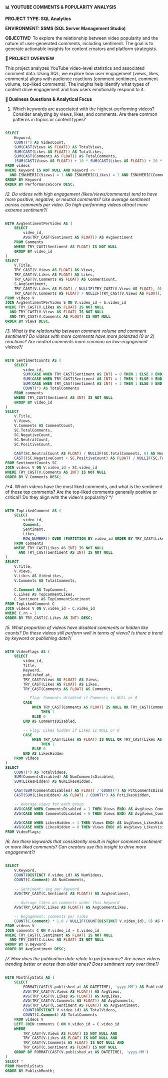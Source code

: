 **📊** **YOUTUBE COMMENTS & POPULARITY ANALYSIS**

**PROJECT TYPE: SQL Analytics**

**ENVIRONMENT: SSMS (SQL Server Management Studio)**

**OBJECTIVE:** To explore the relationship between video popularity and the nature of user-generated comments, including sentiment. The goal is to generate actionable insights for content creators and platform strategists.

**🧠 PROJECT OVERVIEW**

This project analyzes YouTube video-level statistics and associated comment data. Using SQL, we explore how user engagement (views, likes, comments) aligns with audience reactions (comment sentiment, comment volume, top-liked comments). The insights help identify what types of content drive engagement and how users emotionally respond to it.

**📌 Business Questions & Analytical Focus**

1. Which keywords are associated with the highest-performing videos?
Consider analyzing by views, likes, and comments.
Are there common patterns in topics or content types?

```sql

SELECT 
    Keyword,
    COUNT(*) AS VideoCount,
    SUM(CAST(Views AS FLOAT)) AS TotalViews,
    SUM(CAST(Likes AS FLOAT)) AS TotalLikes,
    SUM(CAST(Comments AS FLOAT)) AS TotalComments,
    (SUM(CAST(Views AS FLOAT)) + 10 * SUM(CAST(Likes AS FLOAT)) + 20 * SUM(CAST(Comments AS FLOAT))) AS PerformanceScore
FROM videos
WHERE Keyword IS NOT NULL AND Keyword <> ''
  AND ISNUMERIC(Views) = 1 AND ISNUMERIC(Likes) = 1 AND ISNUMERIC(Comments) = 1
GROUP BY Keyword
ORDER BY PerformanceScore DESC;

```

/*2. Do videos with high engagement (likes/views/comments) tend to have more positive, negative, or neutral comments?
Use average sentiment across comments per video.
Do high-performing videos attract more extreme sentiment?*/

```sql

WITH AvgSentimentPerVideo AS (
    SELECT 
        video_id,
        AVG(TRY_CAST(Sentiment AS FLOAT)) AS AvgSentiment
    FROM Comments
    WHERE TRY_CAST(Sentiment AS FLOAT) IS NOT NULL
    GROUP BY video_id
)
SELECT 
    V.Title,
    TRY_CAST(V.Views AS FLOAT) AS Views,
    TRY_CAST(V.Likes AS FLOAT) AS Likes,
    TRY_CAST(V.Comments AS FLOAT) AS CommentCount,
    S.AvgSentiment,
    TRY_CAST(V.Likes AS FLOAT) / NULLIF(TRY_CAST(V.Views AS FLOAT), 0) AS LikeToViewRatio,
    TRY_CAST(V.Comments AS FLOAT) / NULLIF(TRY_CAST(V.Views AS FLOAT), 0) AS CommentToViewRatio
FROM videos V
JOIN AvgSentimentPerVideo S ON V.video_id = S.video_id
WHERE TRY_CAST(V.Likes AS FLOAT) IS NOT NULL
  AND TRY_CAST(V.Views AS FLOAT) IS NOT NULL
  AND TRY_CAST(V.Comments AS FLOAT) IS NOT NULL
ORDER BY Views DESC;

```

/*3. What is the relationship between comment volume and comment sentiment?
Do videos with more comments have more polarized (0 or 2) reactions?
Are neutral comments more common on low-engagement videos?*/

```sql

WITH SentimentCounts AS (
    SELECT 
        video_id,
        SUM(CASE WHEN TRY_CAST(Sentiment AS INT) = 0 THEN 1 ELSE 0 END) AS NegativeCount,
        SUM(CASE WHEN TRY_CAST(Sentiment AS INT) = 1 THEN 1 ELSE 0 END) AS NeutralCount,
        SUM(CASE WHEN TRY_CAST(Sentiment AS INT) = 2 THEN 1 ELSE 0 END) AS PositiveCount,
        COUNT(*) AS TotalComments
    FROM comments
    WHERE TRY_CAST(Sentiment AS INT) IS NOT NULL
    GROUP BY video_id
)
SELECT 
    V.Title,
    V.Views,
    V.Comments AS CommentCount,
    SC.TotalComments,
    SC.NegativeCount,
    SC.NeutralCount,
    SC.PositiveCount,
    
    CAST(SC.NeutralCount AS FLOAT) / NULLIF(SC.TotalComments, 0) AS NeutralPct,
    CAST((SC.NegativeCount + SC.PositiveCount) AS FLOAT) / NULLIF(SC.TotalComments, 0) AS PolarizedPct
FROM SentimentCounts SC
JOIN videos V ON V.video_id = SC.video_id
WHERE TRY_CAST(V.Comments AS INT) IS NOT NULL
ORDER BY V.Comments DESC;

```

/*4. Which videos have the most liked comments, and what is the sentiment of those top comments?
Are the top-liked comments generally positive or critical?
Do they align with the video's popularity? */

```sql

WITH TopLikedComment AS (
    SELECT 
        video_id,
        Comment,
        Sentiment,
        Likes,
        ROW_NUMBER() OVER (PARTITION BY video_id ORDER BY TRY_CAST(Likes AS INT) DESC) AS rn
    FROM comments
    WHERE TRY_CAST(Likes AS INT) IS NOT NULL
      AND TRY_CAST(Sentiment AS INT) IS NOT NULL
)
SELECT 
    V.Title,
    V.Views,
    V.Likes AS VideoLikes,
    V.Comments AS TotalComments,
    
    C.Comment AS TopComment,
    C.Likes AS TopCommentLikes,
    C.Sentiment AS TopCommentSentiment
FROM TopLikedComment C
JOIN videos V ON V.video_id = C.video_id
WHERE C.rn = 1
ORDER BY TRY_CAST(C.Likes AS INT) DESC;

```

/*5. What proportion of videos have disabled comments or hidden like counts?
Do these videos still perform well in terms of views?
Is there a trend by keyword or publishing date?*/

```sql

WITH VideoFlags AS (
    SELECT
        video_id,
        Title,
        Keyword,
        published_at,
        TRY_CAST(Views AS FLOAT) AS Views,
        TRY_CAST(Likes AS FLOAT) AS Likes,
        TRY_CAST(Comments AS FLOAT) AS Comments,

        -- Flag: Comments disabled if Comments is NULL or 0
        CASE 
            WHEN TRY_CAST(Comments AS FLOAT) IS NULL OR TRY_CAST(Comments AS FLOAT) = 0 
                THEN 1 
            ELSE 0 
        END AS CommentsDisabled,

        -- Flag: Likes hidden if Likes is NULL or 0
        CASE 
            WHEN TRY_CAST(Likes AS FLOAT) IS NULL OR TRY_CAST(Likes AS FLOAT) = 0 
                THEN 1 
            ELSE 0 
        END AS LikesHidden
    FROM videos
)
SELECT
    COUNT(*) AS TotalVideos,
    SUM(CommentsDisabled) AS NumCommentsDisabled,
    SUM(LikesHidden) AS NumLikesHidden,

    CAST(SUM(CommentsDisabled) AS FLOAT) / COUNT(*) AS PctCommentsDisabled,
    CAST(SUM(LikesHidden) AS FLOAT) / COUNT(*) AS PctLikesHidden,

    -- Average views for each group
    AVG(CASE WHEN CommentsDisabled = 1 THEN Views END) AS AvgViews_CommentsDisabled,
    AVG(CASE WHEN CommentsDisabled = 0 THEN Views END) AS AvgViews_CommentsEnabled,

    AVG(CASE WHEN LikesHidden = 1 THEN Views END) AS AvgViews_LikesHidden,
    AVG(CASE WHEN LikesHidden = 0 THEN Views END) AS AvgViews_LikesVisible
FROM VideoFlags;

```

/*6. Are there keywords that consistently result in higher comment sentiment or more liked comments?
Can creators use this insight to drive more engagement?*/

```sql

SELECT 
    V.Keyword,
    COUNT(DISTINCT V.video_id) AS NumVideos,
    COUNT(C.Comment) AS NumComments,
    
    -- Sentiment: avg per keyword
    AVG(TRY_CAST(C.Sentiment AS FLOAT)) AS AvgSentiment,

    -- Average likes on comments under this keyword
    AVG(TRY_CAST(C.Likes AS FLOAT)) AS AvgCommentLikes,

    -- Engagement: comments per video
    COUNT(C.Comment) * 1.0 / NULLIF(COUNT(DISTINCT V.video_id), 0) AS CommentsPerVideo
FROM videos V
JOIN comments C ON V.video_id = C.video_id
WHERE TRY_CAST(C.Sentiment AS FLOAT) IS NOT NULL
  AND TRY_CAST(C.Likes AS FLOAT) IS NOT NULL
GROUP BY V.Keyword
ORDER BY AvgSentiment DESC;

```

/*7. How does the publication date relate to performance?
Are newer videos trending better or worse than older ones?
Does sentiment vary over time?*/

```sql

WITH MonthlyStats AS (
    SELECT 
        FORMAT(CAST(V.published_at AS DATETIME), 'yyyy-MM') AS PublishMonth,
        AVG(TRY_CAST(V.Views AS FLOAT)) AS AvgViews,
        AVG(TRY_CAST(V.Likes AS FLOAT)) AS AvgLikes,
        AVG(TRY_CAST(V.Comments AS FLOAT)) AS AvgComments,
        AVG(TRY_CAST(C.Sentiment AS FLOAT)) AS AvgSentiment,
        COUNT(DISTINCT V.video_id) AS TotalVideos,
        COUNT(C.Comment) AS TotalComments
    FROM videos V
    LEFT JOIN comments C ON V.video_id = C.video_id
    WHERE 
        TRY_CAST(V.Views AS FLOAT) IS NOT NULL AND
        TRY_CAST(V.Likes AS FLOAT) IS NOT NULL AND
        TRY_CAST(V.Comments AS FLOAT) IS NOT NULL AND
        TRY_CAST(C.Sentiment AS FLOAT) IS NOT NULL
    GROUP BY FORMAT(CAST(V.published_at AS DATETIME), 'yyyy-MM')
)
SELECT *
FROM MonthlyStats
ORDER BY PublishMonth;

```

